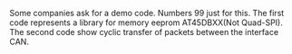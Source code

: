 Some companies ask for a demo code. Numbers 99 just for this.
The first code represents a library for memory eeprom AT45DBXX(Not Quad-SPI). The second code show cyclic transfer of packets between the interface CAN.
